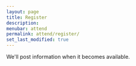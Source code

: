 ```yaml
---
layout: page
title: Register
description: 
menubar: attend
permalink: attend/register/
set_last_modified: true
---
```


We'll post information when it becomes available.
